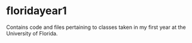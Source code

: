 # floridayear1
Contains code and files pertaining to classes taken in my first year at the University of Florida.
